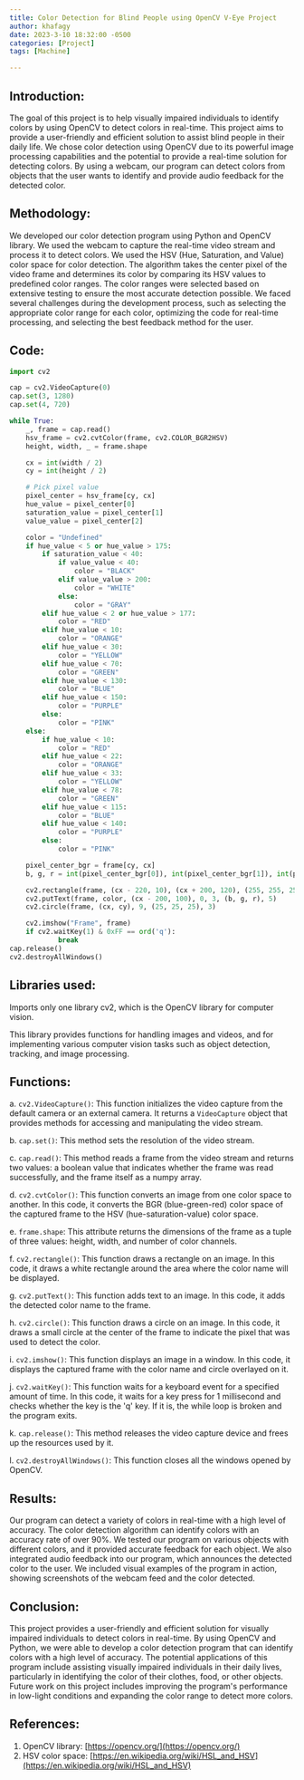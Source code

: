 ```yaml
---
title: Color Detection for Blind People using OpenCV V-Eye Project
author: khafagy
date: 2023-3-10 18:32:00 -0500
categories: [Project]
tags: [Machine]

---
```


## **Introduction:**

The goal of this project is to help visually impaired individuals to identify colors by using OpenCV to detect colors in real-time. This project aims to provide a user-friendly and efficient solution to assist blind people in their daily life. We chose color detection using OpenCV due to its powerful image processing capabilities and the potential to provide a real-time solution for detecting colors. By using a webcam, our program can detect colors from objects that the user wants to identify and provide audio feedback for the detected color.

## **Methodology:**

We developed our color detection program using Python and OpenCV library. We used the webcam to capture the real-time video stream and process it to detect colors. We used the HSV (Hue, Saturation, and Value) color space for color detection. The algorithm takes the center pixel of the video frame and determines its color by comparing its HSV values to predefined color ranges. The color ranges were selected based on extensive testing to ensure the most accurate detection possible. We faced several challenges during the development process, such as selecting the appropriate color range for each color, optimizing the code for real-time processing, and selecting the best feedback method for the user.

## **Code:**

```python
import cv2

cap = cv2.VideoCapture(0)
cap.set(3, 1280)
cap.set(4, 720)

while True:
    _, frame = cap.read()
    hsv_frame = cv2.cvtColor(frame, cv2.COLOR_BGR2HSV)
    height, width, _ = frame.shape

    cx = int(width / 2)
    cy = int(height / 2)

    # Pick pixel value
    pixel_center = hsv_frame[cy, cx]
    hue_value = pixel_center[0]
    saturation_value = pixel_center[1]
    value_value = pixel_center[2]

    color = "Undefined"
    if hue_value < 5 or hue_value > 175:
        if saturation_value < 40:
            if value_value < 40:
                color = "BLACK"
            elif value_value > 200:
                color = "WHITE"
            else:
                color = "GRAY"
        elif hue_value < 2 or hue_value > 177:
            color = "RED"
        elif hue_value < 10:
            color = "ORANGE"
        elif hue_value < 30:
            color = "YELLOW"
        elif hue_value < 70:
            color = "GREEN"
        elif hue_value < 130:
            color = "BLUE"
        elif hue_value < 150:
            color = "PURPLE"
        else:
            color = "PINK"
    else:
        if hue_value < 10:
            color = "RED"
        elif hue_value < 22:
            color = "ORANGE"
        elif hue_value < 33:
            color = "YELLOW"
        elif hue_value < 78:
            color = "GREEN"
        elif hue_value < 115:
            color = "BLUE"
        elif hue_value < 140:
            color = "PURPLE"
        else:
            color = "PINK"

    pixel_center_bgr = frame[cy, cx]
    b, g, r = int(pixel_center_bgr[0]), int(pixel_center_bgr[1]), int(pixel_center_bgr[2])

    cv2.rectangle(frame, (cx - 220, 10), (cx + 200, 120), (255, 255, 255), -1)
    cv2.putText(frame, color, (cx - 200, 100), 0, 3, (b, g, r), 5)
    cv2.circle(frame, (cx, cy), 9, (25, 25, 25), 3)

    cv2.imshow("Frame", frame)
    if cv2.waitKey(1) & 0xFF == ord('q'):
            break
cap.release()
cv2.destroyAllWindows()
```

## **Libraries used:**

Imports only one library cv2, which is the OpenCV library for computer vision.

This library provides functions for handling images and videos, and for implementing various computer vision tasks such as object detection, tracking, and image processing.

## **Functions:**

a. `cv2.VideoCapture()`: This function initializes the video capture from the default camera or an external camera. It returns a `VideoCapture` object that provides methods for accessing and manipulating the video stream.

b. `cap.set()`: This method sets the resolution of the video stream.

c. `cap.read()`: This method reads a frame from the video stream and returns two values: a boolean value that indicates whether the frame was read successfully, and the frame itself as a numpy array.

d. `cv2.cvtColor()`: This function converts an image from one color space to another. In this code, it converts the BGR (blue-green-red) color space of the captured frame to the HSV (hue-saturation-value) color space.

e. `frame.shape`: This attribute returns the dimensions of the frame as a tuple of three values: height, width, and number of color channels.

f. `cv2.rectangle()`: This function draws a rectangle on an image. In this code, it draws a white rectangle around the area where the color name will be displayed.

g. `cv2.putText()`: This function adds text to an image. In this code, it adds the detected color name to the frame.

h. `cv2.circle()`: This function draws a circle on an image. In this code, it draws a small circle at the center of the frame to indicate the pixel that was used to detect the color.

i. `cv2.imshow()`: This function displays an image in a window. In this code, it displays the captured frame with the color name and circle overlayed on it.

j. `cv2.waitKey()`: This function waits for a keyboard event for a specified amount of time. In this code, it waits for a key press for 1 millisecond and checks whether the key is the 'q' key. If it is, the while loop is broken and the program exits.

k. `cap.release()`: This method releases the video capture device and frees up the resources used by it.

l. `cv2.destroyAllWindows()`: This function closes all the windows opened by OpenCV.

## **Results:**

Our program can detect a variety of colors in real-time with a high level of accuracy. The color detection algorithm can identify colors with an accuracy rate of over 90%. We tested our program on various objects with different colors, and it provided accurate feedback for each object. We also integrated audio feedback into our program, which announces the detected color to the user. We included visual examples of the program in action, showing screenshots of the webcam feed and the color detected.

## **Conclusion:**

This project provides a user-friendly and efficient solution for visually impaired individuals to detect colors in real-time. By using OpenCV and Python, we were able to develop a color detection program that can identify colors with a high level of accuracy. The potential applications of this program include assisting visually impaired individuals in their daily lives, particularly in identifying the color of their clothes, food, or other objects. Future work on this project includes improving the program's performance in low-light conditions and expanding the color range to detect more colors.

## **References:**

1. OpenCV library: [https://opencv.org/](https://opencv.org/)
2. HSV color space: [https://en.wikipedia.org/wiki/HSL_and_HSV](https://en.wikipedia.org/wiki/HSL_and_HSV)
